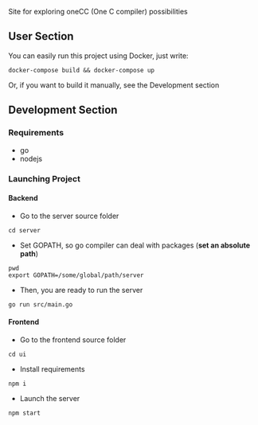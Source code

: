 Site for exploring oneCC (One C compiler) possibilities
## User Section
You can easily run this project using Docker, just write:
```
docker-compose build && docker-compose up
``` 
Or, if you want to build it manually, see the Development section
## Development Section
### Requirements
* go
* nodejs
### Launching Project
#### Backend
* Go to the server source folder
```
cd server
```
* Set GOPATH, so go compiler can deal with packages (**set an absolute path**)
```
pwd
export GOPATH=/some/global/path/server
```
* Then, you are ready to run the server
```
go run src/main.go
```
#### Frontend
* Go to the frontend source folder
```
cd ui
```
* Install requirements
```
npm i
```
* Launch the server
```
npm start
```
